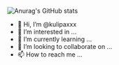 ![Anurag's GitHub stats](https://github-readme-stats.vercel.app/api?username=kulipaxxx&show_icons=true&theme=radical)
- 👋 Hi, I’m @kulipaxxx
- 👀 I’m interested in ...
- 🌱 I’m currently learning ...
- 💞️ I’m looking to collaborate on ...
- 📫 How to reach me ...

<!---
kulipaxxx/kulipaxxx is a ✨ special ✨ repository because its `README.md` (this file) appears on your GitHub profile.
You can click the Preview link to take a look at your changes.
--->
